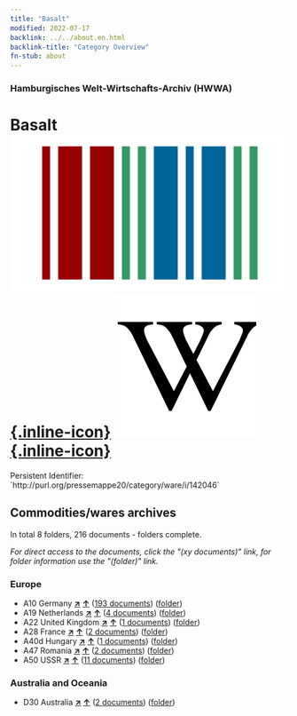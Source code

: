 ```yaml
---
title: "Basalt"
modified: 2022-07-17
backlink: ../../about.en.html
backlink-title: "Category Overview"
fn-stub: about
---
```


### Hamburgisches Welt-Wirtschafts-Archiv (HWWA)

# Basalt &#160; [![Wikidata](/images/Wikidata-logo.svg "Wikidata"){.inline-icon}](http://www.wikidata.org/entity/Q43338) [![Wikipedia](/images/Wikipedia-W.svg "Wikipedia"){.inline-icon}](https://en.wikipedia.org/wiki/Basalt)

<div class="hint">Persistent Identifier: `http://purl.org/pressemappe20/category/ware/i/142046`</div>







## Commodities/wares archives





In total 8 folders, 216 documents - folders complete.

_For direct access to the documents, click the "(xy documents)" link, for folder information use the "(folder)" link._



### Europe

- A10 Germany [**&nearr;**](../../../geo/i/126128/about.en.html "Germany (all folders)") [**&uarr;**](../../../geo/about.en.html#A10 "Country category system") (<a href="https://pm20.zbw.eu/iiifview/folder/wa/142046,126128" title="about: Basalt : Germany" target="_blank">193 documents</a>) ([folder](../../../../folder/wa/1420xx/142046/1261xx/126128/about.en.html))
- A19 Netherlands [**&nearr;**](../../../geo/i/140970/about.en.html "Netherlands (all folders)") [**&uarr;**](../../../geo/about.en.html#A19 "Country category system") (<a href="https://pm20.zbw.eu/iiifview/folder/wa/142046,140970" title="about: Basalt : Netherlands" target="_blank">4 documents</a>) ([folder](../../../../folder/wa/1420xx/142046/1409xx/140970/about.en.html))
- A22 United Kingdom [**&nearr;**](../../../geo/i/140974/about.en.html "United Kingdom (all folders)") [**&uarr;**](../../../geo/about.en.html#A22 "Country category system") (<a href="https://pm20.zbw.eu/iiifview/folder/wa/142046,140974" title="about: Basalt : United Kingdom" target="_blank">1 documents</a>) ([folder](../../../../folder/wa/1420xx/142046/1409xx/140974/about.en.html))
- A28 France [**&nearr;**](../../../geo/i/140982/about.en.html "France (all folders)") [**&uarr;**](../../../geo/about.en.html#A28 "Country category system") (<a href="https://pm20.zbw.eu/iiifview/folder/wa/142046,140982" title="about: Basalt : France" target="_blank">2 documents</a>) ([folder](../../../../folder/wa/1420xx/142046/1409xx/140982/about.en.html))
- A40d Hungary [**&nearr;**](../../../geo/i/141025/about.en.html "Hungary (all folders)") [**&uarr;**](../../../geo/about.en.html#A40d "Country category system") (<a href="https://pm20.zbw.eu/iiifview/folder/wa/142046,141025" title="about: Basalt : Hungary" target="_blank">1 documents</a>) ([folder](../../../../folder/wa/1420xx/142046/1410xx/141025/about.en.html))
- A47 Romania [**&nearr;**](../../../geo/i/141040/about.en.html "Romania (all folders)") [**&uarr;**](../../../geo/about.en.html#A47 "Country category system") (<a href="https://pm20.zbw.eu/iiifview/folder/wa/142046,141040" title="about: Basalt : Romania" target="_blank">2 documents</a>) ([folder](../../../../folder/wa/1420xx/142046/1410xx/141040/about.en.html))
- A50 USSR [**&nearr;**](../../../geo/i/141043/about.en.html "USSR (all folders)") [**&uarr;**](../../../geo/about.en.html#A50 "Country category system") (<a href="https://pm20.zbw.eu/iiifview/folder/wa/142046,141043" title="about: Basalt : USSR" target="_blank">11 documents</a>) ([folder](../../../../folder/wa/1420xx/142046/1410xx/141043/about.en.html))

### Australia and Oceania

- D30 Australia [**&nearr;**](../../../geo/i/141621/about.en.html "Australia (all folders)") [**&uarr;**](../../../geo/about.en.html#D30 "Country category system") (<a href="https://pm20.zbw.eu/iiifview/folder/wa/142046,141621" title="about: Basalt : Australia" target="_blank">2 documents</a>) ([folder](../../../../folder/wa/1420xx/142046/1416xx/141621/about.en.html))








